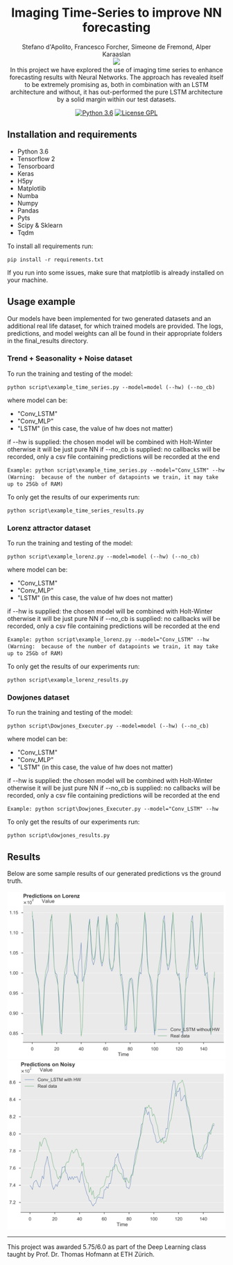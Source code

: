 <h1 align="center">
  Imaging Time-Series to improve NN forecasting
</h1>
<p align="center">Stefano d'Apolito, Francesco Forcher, Simeone de Fremond, Alper Karaaslan<br>
<img src="https://ethz.ch/etc/designs/ethz/img/header/ethz_logo_black.svg" width="150px"><br>
In this project we have explored the use of imaging time series to enhance forecasting results with Neural Networks. The approach has revealed itself to be extremely promising as, both in combination with an LSTM architecture and without, it has out-performed the pure LSTM architecture by a solid margin within our test datasets.</p>
<div align="center">
<a href="https://www.python.org/downloads/"><img alt="Python 3.6" src="https://img.shields.io/badge/Python-3.6-brightgreen" /></a>
<a href="https://www.gnu.org/licenses/gpl-3.0.en.html"><img alt="License GPL" src="https://img.shields.io/badge/license-GPL-blue" /></a>
</div>

## Installation and requirements
* Python 3.6
* Tensorflow 2
* Tensorboard
* Keras
* H5py
* Matplotlib
* Numba
* Numpy
* Pandas
* Pyts
* Scipy & Sklearn
* Tqdm

To install all requirements run:
```
pip install -r requirements.txt
```
If you run into some issues, make sure that matplotlib is already installed on your machine.

## Usage example
Our models have been implemented for two generated datasets and an additional real life dataset, for which trained models are provided.
The logs, predictions, and model weights can all be found in their appropriate folders in the final_results directory.
### Trend + Seasonality + Noise dataset
To run the training and testing of the model:
```
python script\example_time_series.py --model=model (--hw) (--no_cb)
```
where model can be:
- "Conv_LSTM"
- "Conv_MLP"
- "LSTM" (in this case, the value of hw does not matter)

if --hw is supplied: the chosen model will be combined with Holt-Winter otherwise it will be just pure NN
if --no_cb is supplied: no callbacks will be recorded, only a csv file containing predictions will be recorded at the end

````
Example: python script\example_time_series.py --model="Conv_LSTM" --hw
(Warning:  because of the number of datapoints we train, it may take up to 25Gb of RAM)
````

To only get the results of our experiments run:
````
python script\example_time_series_results.py
````

### Lorenz attractor dataset
To run the training and testing of the model:
```
python script\example_lorenz.py --model=model (--hw) (--no_cb)
```
where model can be:
- "Conv_LSTM"
- "Conv_MLP"
- "LSTM" (in this case, the value of hw does not matter)

if --hw is supplied: the chosen model will be combined with Holt-Winter otherwise it will be just pure NN
if --no_cb is supplied: no callbacks will be recorded, only a csv file containing predictions will be recorded at the end

````
Example: python script\example_lorenz.py --model="Conv_LSTM" --hw
(Warning:  because of the number of datapoints we train, it may take up to 25Gb of RAM)
````

To only get the results of our experiments run:
````
python script\example_lorenz_results.py
````

### Dowjones dataset
To run the training and testing of the model:
```
python script\Dowjones_Executer.py --model=model (--hw) (--no_cb)
```
where model can be:
- "Conv_LSTM"
- "Conv_MLP"
- "LSTM" (in this case, the value of hw does not matter)

if --hw is supplied: the chosen model will be combined with Holt-Winter otherwise it will be just pure NN
if --no_cb is supplied: no callbacks will be recorded, only a csv file containing predictions will be recorded at the end

````
Example: python script\Dowjones_Executer.py --model="Conv_LSTM" --hw
````

To only get the results of our experiments run:
````
python script\dowjones_results.py
````

## Results
Below are some sample results of our generated predictions vs the ground truth. <br> <br>
<img src="./img/lorenz_conv-lstm-raw-1.jpg" width="600"/>
<img src="./img/noisy_conv-lstm-1.jpg" width="600"/>

<hr>
This project was awarded 5.75/6.0 as part of the Deep Learning class taught by Prof. Dr. Thomas Hofmann at ETH Zürich.